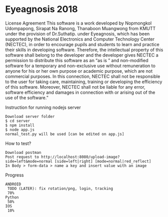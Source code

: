 # Eyeagnosis 2018
   License Agreement
      This software is a work developed by Nopmongkol Udompapong, Sirapat Na Ranong, Thanaboon Muangwong from KMUTT under the    provision of Dr.Suthatip. under Eyeagnosis, which has
   been supported by the National Electronics and Computer Technology Center (NECTEC), in
   order to encourage pupils and students to learn and practice their skills in developing
   software. Therefore, the intellectual property of this software shall belong to the developer
   and the developer gives NECTEC a permission to distribute this software as an “as is ” and
   non-modified software for a temporary and non-exclusive use without remuneration to
   anyone for his or her own purpose or academic purpose, which are not commercial
   purposes. In this connection, NECTEC shall not be responsible to the user for taking care,
   maintaining, training or developing the efficiency of this software. Moreover, NECTEC shall not
   be liable for any error, software efficiency and damages in connection with or arising out of
   the use of the software.”
   
   Instruction for running nodejs server
    
    Download server folder
    $ cd server
    $ npm install
    $ node app.js
    normal_test.py will be used [can be edited on app.js]
    
   How to test?
       
    Download postman
    Post request to http://localhost:8080/upload-image?side=left&mode=normal [side=left|right] [mode=normal|red_reflect]
    In Body > form-data > name a key and insert value with an image
  
  
   Progress
   
    ANDROID
     TODO (LATER): fix rotation/png, login, tracking
     70%
    Python
     50% 
    IOS
     10%
      
      
      

